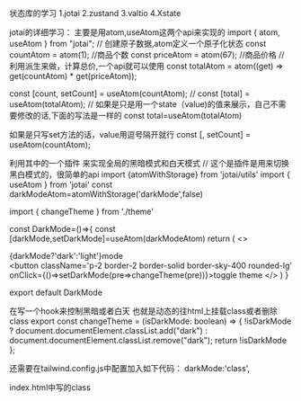 状态库的学习
1.jotai
2.zustand
3.valtio
4.Xstate

jotai的详细学习：
主要是用atom,useAtom这两个api来实现的
import { atom, useAtom } from "jotai";
// 创建原子数据,atom定义一个原子化状态
const countAtom = atom(1); //商品个数
const priceAtom = atom(67); //商品价格
// 利用派生来做，计算总价,一个api就可以使用
const totalAtom = atom((get) => get(countAtom) * get(priceAtom));

<!-- value值和set方法是可以不用同时写的 -->
 const [count, setCount] = useAtom(countAtom);
  // const [total] = useAtom(totalAtom);
  // 如果是只是用一个state（value)的值来展示，自己不需要修改的话,下面的写法是一样的
  const total=useAtom(totalAtom)

  如果是只写set方法的话，value用逗号隔开就行
  const [, setCount] = useAtom(countAtom);

  利用其中的一个插件  来实现全局的黑暗模式和白天模式
  // 这个是插件是用来切换黑白模式的，很简单的api
import {atomWithStorage} from 'jotai/utils'
import { useAtom } from 'jotai'
const darkModeAtom=atomWithStorage('darkMode',false)

import { changeTheme } from './theme'

const DarkMode=()=>{
    const [darkMode,setDarkMode]=useAtom(darkModeAtom)
return (
    <>
    <div>{darkMode?'dark':'light'}mode</div>
    <button className='p-2 border-2 border-solid border-sky-400 rounded-lg' onClick={()=>setDarkMode(pre=>changeTheme(pre))}>toggle theme</button>
    </>
)
}

export default DarkMode

在写一个hook来控制黑暗或者白天
也就是动态的往html上挂载class或者删除class
export const changeTheme = (isDarkMode: boolean) => {
  !isDarkMode
    ? document.documentElement.classList.add("dark")
    : document.documentElement.classList.remove("dark");
  return !isDarkMode
};

还需要在tailwind.config.js中配置加入如下代码：
 darkMode:'class',

 index.html中写的class
 <!DOCTYPE html>
<html lang="en" class="h-full">
  <head>
    <meta charset="UTF-8" />
    <link rel="icon" type="image/svg+xml" href="/vite.svg" />
    <meta name="viewport" content="width=device-width, initial-scale=1.0" />
    <title>Vite + React + TS</title>
  </head>
  <body class="h-full dark:bg-slate-800 dark:text-slate-200">
    <div id="root"></div>
    <script type="module" src="/src/main.tsx"></script>
  </body>
</html>